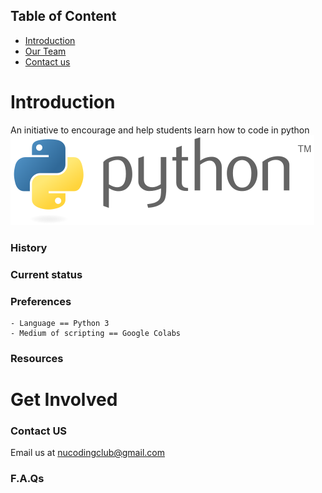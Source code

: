 ## Table of Content
- [Introduction](#introduction)
- [Our Team](#our-team)
- [Contact us](#contact-us)

# Introduction
An initiative to encourage and help students learn how to code in python ![alt text](/static/python-logo.png "python")

### History

### Current status

### Preferences
    - Language == Python 3
    - Medium of scripting == Google Colabs
### Resources

# Get Involved

### Contact US
Email us at nucodingclub@gmail.com

### F.A.Qs

